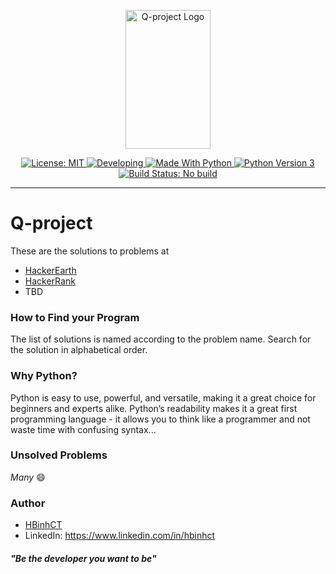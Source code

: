 <p align="center">
    <img src="https://raw.githubusercontent.com/HBinhCT/Q-project/master/logo.svg?sanitize=true" alt="Q-project Logo" width="136px" height="222px"/>
</p>
<p align="center">
    <a href="https://github.com/HBinhCT/Q-project/blob/master/LICENSE" rel="nofollow">
        <img src="https://img.shields.io/badge/license-MIT-green.svg" alt="License: MIT"/>
    </a>
    <a href="https://github.com/HBinhCT/Q-project/graphs/commit-activity">
        <img src="https://img.shields.io/badge/developing-true-green.svg" alt="Developing"/>
    </a>
    <a href="https://www.python.org/" rel="nofollow">
        <img src="https://img.shields.io/badge/made%20with-python-blue.svg" alt="Made With Python"/>
    </a>
    <a href="https://docs.python.org/3/" rel="nofollow">
        <img src="https://img.shields.io/badge/python-v3-blue.svg?logo=Python&logoColor=white" alt="Python Version 3"/>
    </a>
    <a href="https://github.com/HBinhCT/Q-project">
        <img src="https://img.shields.io/badge/build-no%20build-lightgray.svg" alt="Build Status: No build"/>
    </a>
</p>

___

# Q-project

These are the solutions to problems at
- [HackerEarth](https://github.com/HBinhCT/Q-project/tree/master/hackerearth)
- [HackerRank](https://github.com/HBinhCT/Q-project/tree/master/hackerrank)
- TBD

### How to Find your Program
The list of solutions is named according to the problem name. Search for the solution in alphabetical order.

### Why Python?
Python is easy to use, powerful, and versatile, making it a great choice for beginners and experts alike.
Python’s readability makes it a great first programming language - it allows you to think like a programmer and not waste time with confusing syntax...

### Unsolved Problems
*Many* :smile:

### Author
- [HBinhCT](https://github.com/HBinhCT)
- LinkedIn: https://www.linkedin.com/in/hbinhct

##### *"Be the developer you want to be"*
